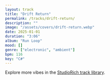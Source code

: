 ```yaml
---
layout: track
title: "Drift Return"
permalink: /tracks/drift-return/
description: ""
image: "/assets/covers/drift-return.webp"
date: 2025-01-01
duration: "3:06"
album: "Run Loop"
mood: []
genre: ["electronic", "ambient"]
bpm: 116
key: "C#"
---
```


Explore more vibes in the [StudioRich track library](/tracks/).
